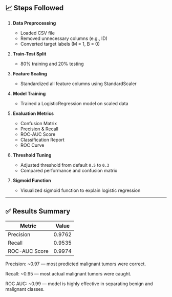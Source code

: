 

## 📈 Steps Followed

1. **Data Preprocessing**
   - Loaded CSV file
   - Removed unnecessary columns (e.g., ID)
   - Converted target labels (M = 1, B = 0)

2. **Train-Test Split**
   - 80% training and 20% testing

3. **Feature Scaling**
   - Standardized all feature columns using StandardScaler

4. **Model Training**
   - Trained a LogisticRegression model on scaled data

5. **Evaluation Metrics**
   - Confusion Matrix
   - Precision & Recall
   - ROC-AUC Score
   - Classification Report
   - ROC Curve

6. **Threshold Tuning**
   - Adjusted threshold from default `0.5` to `0.3`
   - Compared performance and confusion matrix

7. **Sigmoid Function**
   - Visualized sigmoid function to explain logistic regression

---

## ✅ Results Summary

| Metric         | Value      |
|----------------|------------|
| Precision      | 0.9762     |
| Recall         | 0.9535     |
| ROC-AUC Score  | 0.9974     |

Precision: ~0.97 — most predicted malignant tumors were correct.

Recall: ~0.95 — most actual malignant tumors were caught.

ROC AUC: ~0.99 — model is highly effective in separating benign and malignant classes.

